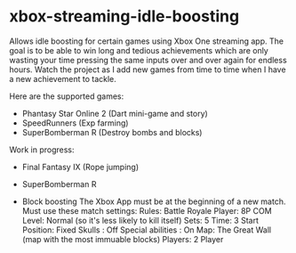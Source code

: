 # xbox-streaming-idle-boosting
Allows idle boosting for certain games using Xbox One streaming app.
The goal is to be able to win long and tedious achievements which are only wasting your time pressing the same inputs over and over again for endless hours.
Watch the project as I add new games from time to time when I have a new achievement to tackle.

Here are the supported games:
- Phantasy Star Online 2 (Dart mini-game and story)
- SpeedRunners (Exp farming)
- SuperBomberman R (Destroy bombs and blocks)

Work in progress:
- Final Fantasy IX (Rope jumping)


- SuperBomberman R
- Block boosting
The Xbox App must be at the beginning of a new match.
Must use these match settings:
Rules: Battle Royale
Player: 8P
COM Level: Normal (so it's less likely to kill itself)
Sets: 5
Time: 3
Start Position: Fixed
Skulls : Off
Special abilities : On
Map: The Great Wall (map with the most immuable blocks)
Players: 2 Player
